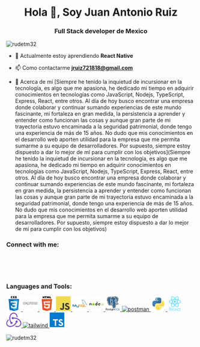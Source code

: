 <h1 align="center">Hola 👋, Soy Juan Antonio Ruiz</h1>
<h3 align="center">Full Stack developer de Mexico</h3>

<p align="left"> <img src="https://komarev.com/ghpvc/?username=rudetm32&label=Profile%20views&color=0e75b6&style=flat" alt="rudetm32" /> </p>

- 🌱 Actualmente estoy aprendiendo **React Native**

- 📫 Como contactarme **jruiz721818@gmail.com**

- 📄 Acerca de mí [Siempre he tenido la inquietud de incursionar en la tecnología, es algo que me apasiona, he dedicado mi tiempo en adquirir conocimientos en tecnologías como JavaScript, Nodejs, TypeScript, Express, React, entre otros.  Al día de hoy busco encontrar una empresa donde colaborar y continuar sumando experiencias de este mundo fascinante, mi fortaleza en gran medida,  la persistencia a aprender y entender como funcionan las cosas y aunque gran parte de mi trayectoria estuvo encaminada a la seguridad patrimonial, donde tengo una experiencia de más de 15 años. No dudo que mis conocimientos en el desarrollo web aporten utilidad para la empresa que me permita sumarme a su equipo de desarrolladores. Por supuesto, siempre estoy dispuesto a dar lo mejor de mí para cumplir con los objetivos](Siempre he tenido la inquietud de incursionar en la tecnología, es algo que me apasiona, he dedicado mi tiempo en adquirir conocimientos en tecnologías como JavaScript, Nodejs, TypeScript, Express, React, entre otros.  Al día de hoy busco encontrar una empresa donde colaborar y continuar sumando experiencias de este mundo fascinante, mi fortaleza en gran medida,  la persistencia a aprender y entender como funcionan las cosas y aunque gran parte de mi trayectoria estuvo encaminada a la seguridad patrimonial, donde tengo una experiencia de más de 15 años. No dudo que mis conocimientos en el desarrollo web aporten utilidad para la empresa que me permita sumarme a su equipo de desarrolladores. Por supuesto, siempre estoy dispuesto a dar lo mejor de mí para cumplir con los objetivos)

<h3 align="left">Connect with me:</h3>
<p align="left">
</p>
<br/><br/><br/>

<h3 align="left">Languages and Tools:</h3>
<p align="left"> <a href="https://www.w3schools.com/css/" target="_blank" rel="noreferrer"> <img src="https://raw.githubusercontent.com/devicons/devicon/master/icons/css3/css3-original-wordmark.svg" alt="css3" width="40" height="40"/> </a> <a href="https://expressjs.com" target="_blank" rel="noreferrer"> <img src="https://raw.githubusercontent.com/devicons/devicon/master/icons/express/express-original-wordmark.svg" alt="express" width="40" height="40"/> </a> <a href="https://www.w3.org/html/" target="_blank" rel="noreferrer"> <img src="https://raw.githubusercontent.com/devicons/devicon/master/icons/html5/html5-original-wordmark.svg" alt="html5" width="40" height="40"/> </a> <a href="https://developer.mozilla.org/en-US/docs/Web/JavaScript" target="_blank" rel="noreferrer"> <img src="https://raw.githubusercontent.com/devicons/devicon/master/icons/javascript/javascript-original.svg" alt="javascript" width="40" height="40"/> </a> <a href="https://www.mysql.com/" target="_blank" rel="noreferrer"> <img src="https://raw.githubusercontent.com/devicons/devicon/master/icons/mysql/mysql-original-wordmark.svg" alt="mysql" width="40" height="40"/> </a> <a href="https://nodejs.org" target="_blank" rel="noreferrer"> <img src="https://raw.githubusercontent.com/devicons/devicon/master/icons/nodejs/nodejs-original-wordmark.svg" alt="nodejs" width="40" height="40"/> </a> <a href="https://www.postgresql.org" target="_blank" rel="noreferrer"> <img src="https://raw.githubusercontent.com/devicons/devicon/master/icons/postgresql/postgresql-original-wordmark.svg" alt="postgresql" width="40" height="40"/> </a> <a href="https://postman.com" target="_blank" rel="noreferrer"> <img src="https://www.vectorlogo.zone/logos/getpostman/getpostman-icon.svg" alt="postman" width="40" height="40"/> </a> <a href="https://www.python.org" target="_blank" rel="noreferrer"> <img src="https://raw.githubusercontent.com/devicons/devicon/master/icons/python/python-original.svg" alt="python" width="40" height="40"/> </a> <a href="https://reactjs.org/" target="_blank" rel="noreferrer"> <img src="https://raw.githubusercontent.com/devicons/devicon/master/icons/react/react-original-wordmark.svg" alt="react" width="40" height="40"/> </a> <a href="https://redux.js.org" target="_blank" rel="noreferrer"> <img src="https://raw.githubusercontent.com/devicons/devicon/master/icons/redux/redux-original.svg" alt="redux" width="40" height="40"/> </a> <a href="https://tailwindcss.com/" target="_blank" rel="noreferrer"> <img src="https://www.vectorlogo.zone/logos/tailwindcss/tailwindcss-icon.svg" alt="tailwind" width="40" height="40"/> </a> <a href="https://www.typescriptlang.org/" target="_blank" rel="noreferrer"> <img src="https://raw.githubusercontent.com/devicons/devicon/master/icons/typescript/typescript-original.svg" alt="typescript" width="40" height="40"/> </a> </p>

<p><img align="center" src="https://github-readme-stats.vercel.app/api/top-langs?username=rudetm32&show_icons=true&theme=tokyonight&locale=en&layout=compact" alt="rudetm32" /></p>
